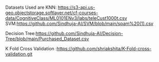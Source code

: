 Datasets Used are
KNN: https://s3-api.us-geo.objectstorage.softlayer.net/cf-courses-data/CognitiveClass/ML0101ENv3/labs/teleCust1000t.csv
SVM:https://github.com/Sindhuja-AI/SVM/blob/main/spam%20(1).csv

Decision Tree:https://github.com/Sindhuja-AI/Decision-Tree/blob/main/Purchased_Dataset.csv

K Fold Cross Validation :https://github.com/shriakshita/K-Fold-cross-validation.git
